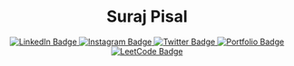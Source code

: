 <div id="header" style="text-align: center;">
  <h1> Suraj Pisal </h1>
  <div id="badges">
    <a href="https://www.linkedin.com/in/surajpisal">
      <img src="https://img.shields.io/badge/LinkedIn-blue?style=for-the-badge&logo=linkedin&logoColor=white" alt="LinkedIn Badge" target="_blank">
    </a>
    <a href="https://www.instagram.com/suraj_pisal9">
      <img src="https://img.shields.io/badge/Instagram-purple?style=for-the-badge&logo=instagram&logoColor=white" alt="Instagram Badge" target="_blank">
    </a>
    <a href="https://twitter.com/SurajPi79793386">
      <img src="https://img.shields.io/badge/Twitter-blue?style=for-the-badge&logo=twitter&logoColor=white" alt="Twitter Badge" target="_blank">
    </a>
    <a href="https://surajpisal.vercel.app/">
      <img src="https://img.shields.io/badge/Portfolio-black?style=for-the-badge&logo=linktree&logoColor=white" alt="Portfolio Badge" target="_blank">
    </a>
    <a href="https://leetcode.com/surajpisal/" target="_blank">
      <img src="https://img.shields.io/badge/LeetCode-orange?style=for-the-badge&logo=leetcode&logoColor=black" alt="LeetCode Badge">
    </a>
  </div>
</div>
